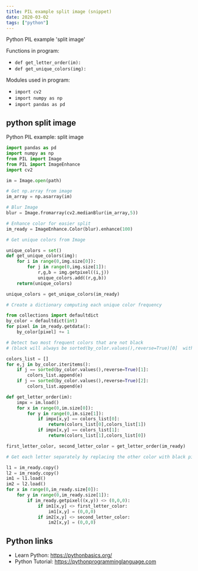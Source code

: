 ```yaml
---
title: PIL example split image (snippet)
date: 2020-03-02
tags: ["python"]
---
```

Python PIL example 'split image'

Functions in program: 
* `def get_letter_order(im):`
* `def get_unique_colors(img):`

Modules used in program: 
* `import cv2`
* `import numpy as np`
* `import pandas as pd`

## python split image

Python PIL example: split image

```python
import pandas as pd
import numpy as np
from PIL import Image
from PIL import ImageEnhance
import cv2

im = Image.open(path)

# Get np.array from image
im_array = np.asarray(im)

# Blur Image
blur = Image.fromarray(cv2.medianBlur(im_array,5))

# Enhance color for easier split
im_ready = ImageEnhance.Color(blur).enhance(100)

# Get unique colors from Image

unique_colors = set()
def get_unique_colors(img):
    for i in range(0,img.size[0]):
        for j in range(0,img.size[1]):
            r,g,b = img.getpixel((i,j))
            unique_colors.add((r,g,b))
    return(unique_colors)

unique_colors = get_unique_colors(im_ready)

# Create a dictionary computing each unique color frequency

from collections import defaultdict
by_color = defaultdict(int)
for pixel in im_ready.getdata():
    by_color[pixel] += 1

# Detect two most frequent colors that are not black 
# (black will always be sorted(by_color.values(),reverse=True)[0]  with over 10k black pixels)

colors_list = []
for e,j in by_color.iteritems():
    if j == sorted(by_color.values(),reverse=True)[1]:
        colors_list.append(e)
    if j == sorted(by_color.values(),reverse=True)[2]:
        colors_list.append(e)

def get_letter_order(im):
    impx = im.load()
    for x in range(0,im.size[0]):
        for y in range(0,im.size[1]):
            if impx[x,y] == colors_list[0]:
                return(colors_list[0],colors_list[1])
            if impx[x,y] == colors_list[1]:
                return(colors_list[1],colors_list[0])

first_letter_color, second_letter_color = get_letter_order(im_ready)

# Get each letter separately by replacing the other color with black pixels

l1 = im_ready.copy()
l2 = im_ready.copy()
im1 = l1.load()
im2 = l2.load()
for x in range(0,im_ready.size[0]):
    for y in range(0,im_ready.size[1]):
        if im_ready.getpixel((x,y)) <> (0,0,0):
            if im1[x,y] <> first_letter_color:
                im1[x,y] = (0,0,0)
            if im2[x,y] <> second_letter_color:
                im2[x,y] = (0,0,0)

```

## Python links

- Learn Python: https://pythonbasics.org/
- Python Tutorial: https://pythonprogramminglanguage.com
